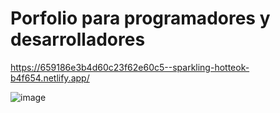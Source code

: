 # Porfolio para programadores y desarrolladores

https://659186e3b4d60c23f62e60c5--sparkling-hotteok-b4f654.netlify.app/

![image](https://github.com/OrozcoOscar/portafolio/assets/88407386/6cca28f5-e397-40c3-bce8-d46518e7dad4)
